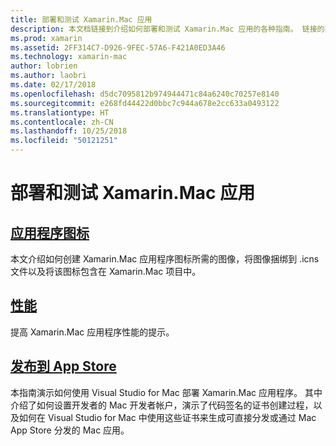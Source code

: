 ```yaml
---
title: 部署和测试 Xamarin.Mac 应用
description: 本文档链接到介绍如何部署和测试 Xamarin.Mac 应用的各种指南。 链接的指南介绍了应用程序图标、性能以及如何发布到 App Store。
ms.prod: xamarin
ms.assetid: 2FF314C7-D926-9FEC-57A6-F421A0ED3A46
ms.technology: xamarin-mac
author: lobrien
ms.author: laobri
ms.date: 02/17/2018
ms.openlocfilehash: d5dc7095812b974944471c84a6240c70257e8140
ms.sourcegitcommit: e268fd44422d0bbc7c944a678e2cc633a0493122
ms.translationtype: HT
ms.contentlocale: zh-CN
ms.lasthandoff: 10/25/2018
ms.locfileid: "50121251"
---
```

# <a name="deploying-and-testing-xamarinmac-apps"></a>部署和测试 Xamarin.Mac 应用

## <a name="application-iconapp-iconmd"></a>[应用程序图标](app-icon.md)

本文介绍如何创建 Xamarin.Mac 应用程序图标所需的图像，将图像捆绑到 .icns 文件以及将该图标包含在 Xamarin.Mac 项目中。

## <a name="performanceperformancemd"></a>[性能](performance.md)

提高 Xamarin.Mac 应用程序性能的提示。

## <a name="publishing-to-the-app-storepublishing-to-the-app-storeindexmd"></a>[发布到 App Store](publishing-to-the-app-store/index.md)

本指南演示如何使用 Visual Studio for Mac 部署 Xamarin.Mac 应用程序。 其中介绍了如何设置开发者的 Mac 开发者帐户，演示了代码签名的证书创建过程，以及如何在 Visual Studio for Mac 中使用这些证书来生成可直接分发或通过 Mac App Store 分发的 Mac 应用。
